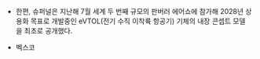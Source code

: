 

- 한편, 슈퍼널은 지난해 7월 세계 두 번째 규모의 판버러 에어쇼에 참가해 2028년 상용화 목표로 개발중인 eVTOL(전기 수직 이착륙 항공기) 기체의 내장 콘셉트 모델을 최초로 공개했다.

- 벡스코


